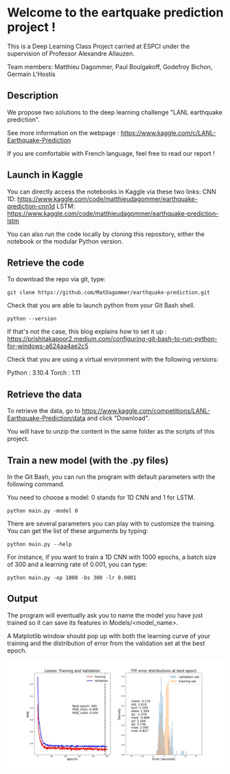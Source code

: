 # Welcome to the eartquake prediction project !

This is a Deep Learning Class Project carried at ESPCI under the supervision of Professor Alexandre Allauzen.


Team members: Matthieu Dagommer, Paul Boulgakoff, Godefroy Bichon, Germain L'Hostis

## Description

We propose two solutions to the deep learning challenge "LANL earthquake prediction". 

See more information on the webpage : https://www.kaggle.com/c/LANL-Earthquake-Prediction

If you are comfortable with French language, feel free to read our report !

## Launch in Kaggle

You can directly access the notebooks in Kaggle via these two links: 
CNN 1D: https://www.kaggle.com/code/matthieudagommer/earthquake-prediction-cnn1d
LSTM: https://www.kaggle.com/code/matthieudagommer/earthquake-prediction-lstm

You can also run the code locally by cloning this repository, either the notebook or the modular Python version. 

## Retrieve the code

To download the repo via git, type:

    git clone https://github.com/MatDagommer/earthquake-prediction.git
  
Check that you are able to launch python from your Git Bash shell. 

    python --version

If that's not the case, this blog explains how to set it up : https://prishitakapoor2.medium.com/configuring-git-bash-to-run-python-for-windows-a624aa4ae2c5

Check that you are using a virtual environment with the following versions:


Python : 3.10.4
Torch : 1.11

## Retrieve the data

To retrieve the data, go to https://www.kaggle.com/competitions/LANL-Earthquake-Prediction/data and click "Download".

You will have to unzip the content in the same folder as the scripts of this project.

## Train a new model (with the .py files)

In the Git Bash, you can run the program with default parameters with the following command. 

You need to choose a model: 0 stands for 1D CNN and 1 for LSTM.

    python main.py -model 0
    
There are several parameters you can play with to customize the training. You can get the list of these arguments by typing:

    python main.py --help
    
For instance, if you want to train a 1D CNN with 1000 epochs, a batch size of 300 and a learning rate of 0.001, you can type:
    
    python main.py -ep 1000 -bs 300 -lr 0.0001
    
## Output

The program will eventually ask you to name the model you have just trained so it can save its features in Models/<model_name>.

A Matplotlib window should pop up with both the learning curve of your training and the distribution of error from the validation set at the best epoch.

![alt text](Cnn1d_2_plot.jpg)

